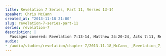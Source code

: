 ```yaml
--- 
title: Revelation 7 Series, Part 11, Verses 13-14
speaker: Chris McCann
created_at: "2013-11-18 21:00"
slug: revelation-7-series-part-11
series: revelation-7
description: |
  Passages covered: Revelation 7:13-14, Matthew 24:20-24, Acts 7:11, Revelation 2:20-23, Luke 13:24-27.
audio: 
- /audio/studies/revelation/chapter-7/2013.11.18_McCann_-_Revelation_7_Series_Part_11.yaml
---
```

